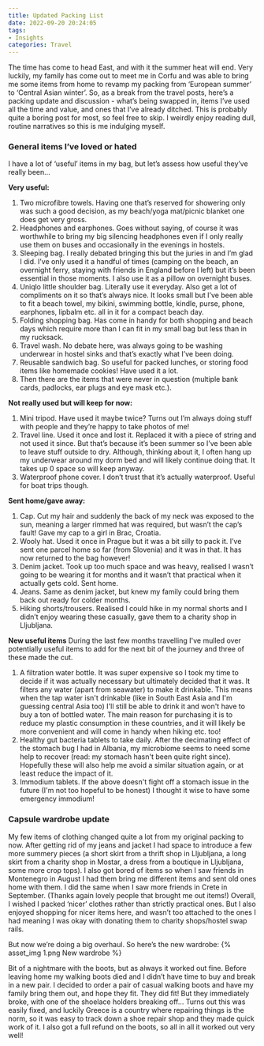 ```yaml
---
title: Updated Packing List
date: 2022-09-20 20:24:05
tags:
- Insights
categories: Travel
---
```

The time has come to head East, and with it the summer heat will end. Very luckily, my family has come out to meet me in Corfu and was able to bring me some items from home to revamp my packing from ‘European summer’ to ‘Central Asian winter’. So, as a break from the travel posts, here’s a packing update and discussion - what’s being swapped in, items I’ve used all the time and value, and ones that I’ve already ditched. This is probably quite a boring post for most, so feel free to skip. I weirdly enjoy reading dull, routine narratives so this is me indulging myself.

### General items I’ve loved or hated

I have a lot of ‘useful’ items in my bag, but let’s assess how useful they’ve really been…

**Very useful:**

1. Two microfibre towels. Having one that’s reserved for showering only was such a good decision, as my beach/yoga mat/picnic blanket one does get very gross.
2. Headphones and earphones. Goes without saying, of course it was worthwhile to bring my big silencing headphones even if I only really use them on buses and occasionally in the evenings in hostels.
3. Sleeping bag. I really debated bringing this but the juries in and I’m glad I did. I’ve only used it a handful of times (camping on the beach, an overnight ferry, staying with friends in England before I left) but it’s been essential in those moments. I also use it as a pillow on overnight buses.
4. Uniqlo little shoulder bag. Literally use it everyday. Also get a lot of compliments on it so that’s always nice. It looks small but I’ve been able to fit a beach towel, my bikini, swimming bottle, kindle, purse, phone, earphones, lipbalm etc. all in it for a compact beach day.
5. Folding shopping bag. Has come in handy for both shopping and beach days which require more than I can fit in my small bag but less than in my rucksack.
6. Travel wash. No debate here, was always going to be washing underwear in hostel sinks and that’s exactly what I’ve been doing.
7. Reusable sandwich bag. So useful for packed lunches, or storing food items like homemade cookies! Have used it a lot.
8. Then there are the items that were never in question (multiple bank cards, padlocks, ear plugs and eye mask etc.).

**Not really used but will keep for now:**

1. Mini tripod. Have used it maybe twice? Turns out I’m always doing stuff with people and they’re happy to take photos of me!
2. Travel line. Used it once and lost it. Replaced it with a piece of string and not used it since. But that’s because it’s been summer so I’ve been able to leave stuff outside to dry. Although, thinking about it, I often hang up my underwear around my dorm bed and will likely continue doing that. It takes up 0 space so will keep anyway.
3. Waterproof phone cover. I don’t trust that it’s actually waterproof. Useful for boat trips though.

**Sent home/gave away:**

1. Cap. Cut my hair and suddenly the back of my neck was exposed to the sun, meaning a larger rimmed hat was required, but wasn’t the cap’s fault! Gave my cap to a girl in Brac, Croatia.
2. Wooly hat. Used it once in Prague but it was a bit silly to pack it. I’ve sent one parcel home so far (from Slovenia) and it was in that. It has now returned to the bag however!
3. Denim jacket. Took up too much space and was heavy, realised I wasn’t going to be wearing it for months and it wasn’t that practical when it actually gets cold. Sent home.
4. Jeans. Same as denim jacket, but knew my family could bring them back out ready for colder months.
5. Hiking shorts/trousers. Realised I could hike in my normal shorts and I didn’t enjoy wearing these casually, gave them to a charity shop in Lljubljana.

**New useful items**
During the last few months travelling I've mulled over potentially useful items to add for the next bit of the journey and three of these made the cut.
1. A filtration water bottle. It was super expensive so I took my time to decide if it was actually necessary but ultimately decided that it was. It filters any water (apart from seawater) to make it drinkable. This means when the tap water isn't drinkable (like in South East Asia and I'm guessing central Asia too) I'll still be able to drink it and won't have to buy a ton of bottled water. The main reason for purchasing it is to reduce my plastic consumption in these countries, and it will likely be more convenient and will come in handy when hiking etc. too!
2. Healthy gut bacteria tablets to take daily. After the decimating effect of the stomach bug I had in Albania, my microbiome seems to need some help to recover (read: my stomach hasn't been quite right since). Hopefully these will also help me avoid a similar situation again, or at least reduce the impact of it.
3. Immodium tablets. If the above doesn't fight off a stomach issue in the future (I'm not too hopeful to be honest) I thought it wise to have some emergency immodium!

### Capsule wardrobe update

My few items of clothing changed quite a lot from my original packing to now. After getting rid of my jeans and jacket I had space to introduce a few more summery pieces (a short skirt from a thrift shop in Lljubljana, a long skirt from a charity shop in Mostar, a dress from a boutique in Lljubljana, some more crop tops). I also got bored of items so when I saw friends in Montenegro in August I had them bring me different items and sent old ones home with them. I did the same when I saw more friends in Crete in September. (Thanks again lovely people that brought me out items!) Overall, I wished I packed ‘nicer’ clothes rather than strictly practical ones. But I also enjoyed shopping for nicer items here, and wasn’t too attached to the ones I had meaning I was okay with donating them to charity shops/hostel swap rails.

But now we’re doing a big overhaul. So here’s the new wardrobe:
{% asset_img 1.png New wardrobe %}

Bit of a nightmare with the boots, but as always it worked out fine. Before leaving home my walking boots died and I didn’t have time to buy and break in a new pair. I decided to order a pair of casual walking boots and have my family bring them out, and hope they fit. They did fit! But they immediately broke, with one of the shoelace holders breaking off… Turns out this was easily fixed, and luckily Greece is a country where repairing things is the norm, so it was easy to track down a shoe repair shop and they made quick work of it. I also got a full refund on the boots, so all in all it worked out very well!